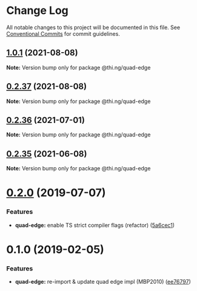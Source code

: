 # Change Log

All notable changes to this project will be documented in this file.
See [Conventional Commits](https://conventionalcommits.org) for commit guidelines.

## [1.0.1](https://github.com/thi-ng/umbrella/compare/@thi.ng/quad-edge@0.2.37...@thi.ng/quad-edge@1.0.1) (2021-08-08)

**Note:** Version bump only for package @thi.ng/quad-edge





## [0.2.37](https://github.com/thi-ng/umbrella/compare/@thi.ng/quad-edge@0.2.36...@thi.ng/quad-edge@0.2.37) (2021-08-08)

**Note:** Version bump only for package @thi.ng/quad-edge





## [0.2.36](https://github.com/thi-ng/umbrella/compare/@thi.ng/quad-edge@0.2.35...@thi.ng/quad-edge@0.2.36) (2021-07-01)

**Note:** Version bump only for package @thi.ng/quad-edge





## [0.2.35](https://github.com/thi-ng/umbrella/compare/@thi.ng/quad-edge@0.2.34...@thi.ng/quad-edge@0.2.35) (2021-06-08)

**Note:** Version bump only for package @thi.ng/quad-edge





# [0.2.0](https://github.com/thi-ng/umbrella/compare/@thi.ng/quad-edge@0.1.4...@thi.ng/quad-edge@0.2.0) (2019-07-07)

### Features

* **quad-edge:** enable TS strict compiler flags (refactor) ([5a6cec1](https://github.com/thi-ng/umbrella/commit/5a6cec1))

# 0.1.0 (2019-02-05)

### Features

* **quad-edge:** re-import & update quad edge impl (MBP2010) ([ee76797](https://github.com/thi-ng/umbrella/commit/ee76797))
